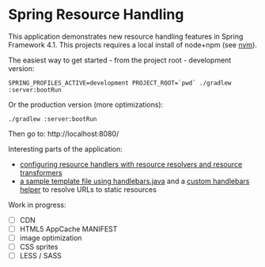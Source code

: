 Spring Resource Handling
========================

This application demonstrates new resource handling features in Spring Framework 4.1.
This projects requires a local install of node+npm (see [nvm](https://github.com/creationix/nvm)).

The easiest way to get started - from the project root - development version:

    SPRING_PROFILES_ACTIVE=development PROJECT_ROOT=`pwd` ./gradlew :server:bootRun
     
Or the production version (more optimizations):

    ./gradlew :server:bootRun
    
Then go to: http://localhost:8080/

Interesting parts of the application:
* [configuring resource handlers with resource resolvers and resource transformers](https://github.com/bclozel/spring-resource-handling/blob/master/server/src/main/java/org/springframework/samples/resources/WebConfig.java#L85-L124)
* [a sample template file using handlebars.java](https://github.com/bclozel/spring-resource-handling/blob/master/server/src/main/resources/handlebars/index.hbs)
and a [custom handlebars helper](https://github.com/bclozel/spring-resource-handling/blob/master/server/src/main/java/org/springframework/samples/resources/handlebars/ResourceUrlHelper.java) to resolve URLs to static resources

Work in progress:
* [ ] CDN
* [ ] HTML5 AppCache MANIFEST
* [ ] image optimization
* [ ] CSS sprites
* [ ] LESS / SASS